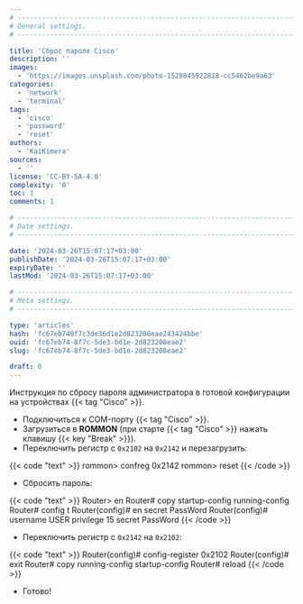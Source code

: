 ```yaml
---
# -------------------------------------------------------------------------------------------------------------------- #
# General settings.
# -------------------------------------------------------------------------------------------------------------------- #

title: 'Сброс пароля Cisco'
description: ''
images:
  - 'https://images.unsplash.com/photo-1528845922818-cc5462be9a63'
categories:
  - 'network'
  - 'terminal'
tags:
  - 'cisco'
  - 'password'
  - 'reset'
authors:
  - 'KaiKimera'
sources:
  - ''
license: 'CC-BY-SA-4.0'
complexity: '0'
toc: 1
comments: 1

# -------------------------------------------------------------------------------------------------------------------- #
# Date settings.
# -------------------------------------------------------------------------------------------------------------------- #

date: '2024-03-26T15:07:17+03:00'
publishDate: '2024-03-26T15:07:17+03:00'
expiryDate: ''
lastMod: '2024-03-26T15:07:17+03:00'

# -------------------------------------------------------------------------------------------------------------------- #
# Meta settings.
# -------------------------------------------------------------------------------------------------------------------- #

type: 'articles'
hash: 'fc67eb748f7c3de36d1e2d823208eae243424bbe'
uuid: 'fc67eb74-8f7c-5de3-bd1e-2d823208eae2'
slug: 'fc67eb74-8f7c-5de3-bd1e-2d823208eae2'

draft: 0
---
```


Инструкция по сбросу пароля администратора в готовой конфигурации на устройствах {{< tag "Cisco" >}}.

<!--more-->

- Подключиться к COM-порту {{< tag "Cisco" >}}.
- Загрузиться в **ROMMON** (при старте {{< tag "Cisco" >}} нажать клавишу {{< key "Break" >}}).
- Переключить регистр с `0x2102` на `0x2142` и перезагрузить:

{{< code "text" >}}
rommon> confreg 0x2142
rommon> reset
{{< /code >}}

- Сбросить пароль:

{{< code "text" >}}
Router> en
Router# copy startup-config running-config
Router# config t
Router(config)# en secret PassWord
Router(config)# username USER privilege 15 secret PassWord
{{< /code >}}

- Переключить регистр с `0x2142` на `0x2102`:

{{< code "text" >}}
Router(config)# config-register 0x2102
Router(config)# exit
Router# copy running-config startup-config
Router# reload
{{< /code >}}

- Готово!
